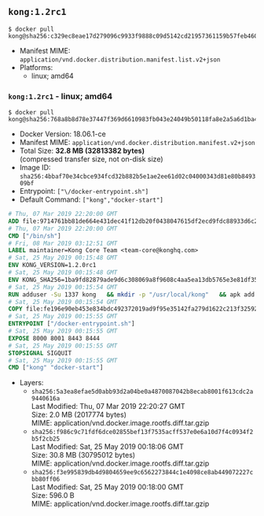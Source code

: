 ## `kong:1.2rc1`

```console
$ docker pull kong@sha256:c329ec8eae17d279096c9933f9888c09d5142cd21957361159b57feb46037767
```

-	Manifest MIME: `application/vnd.docker.distribution.manifest.list.v2+json`
-	Platforms:
	-	linux; amd64

### `kong:1.2rc1` - linux; amd64

```console
$ docker pull kong@sha256:768a8b8d78e37447f369d6610983fb043e24049b50118fa8e2a5a6d1ba46b3cb
```

-	Docker Version: 18.06.1-ce
-	Manifest MIME: `application/vnd.docker.distribution.manifest.v2+json`
-	Total Size: **32.8 MB (32813382 bytes)**  
	(compressed transfer size, not on-disk size)
-	Image ID: `sha256:4bbaf70e34cbce934fcd32b882b5e1ae2ee61d02c04000343d81e80b849309bf`
-	Entrypoint: `["\/docker-entrypoint.sh"]`
-	Default Command: `["kong","docker-start"]`

```dockerfile
# Thu, 07 Mar 2019 22:20:00 GMT
ADD file:9714761bb81de664e431dec41f12db20f0438047615df2ecd9fdc88933d6c20f in / 
# Thu, 07 Mar 2019 22:20:00 GMT
CMD ["/bin/sh"]
# Fri, 08 Mar 2019 03:12:51 GMT
LABEL maintainer=Kong Core Team <team-core@konghq.com>
# Sat, 25 May 2019 00:15:48 GMT
ENV KONG_VERSION=1.2.0rc1
# Sat, 25 May 2019 00:15:48 GMT
ENV KONG_SHA256=1ba9fd82879ade9d6c308069a8f9608c4aa5ea13db5765e3e81df35d1c6c2882
# Sat, 25 May 2019 00:15:54 GMT
RUN adduser -Su 1337 kong 	&& mkdir -p "/usr/local/kong" 	&& apk add --no-cache --virtual .build-deps wget tar ca-certificates 	&& apk add --no-cache libgcc openssl pcre perl tzdata curl libcap su-exec 	&& wget -O kong.tar.gz "https://bintray.com/kong/kong-alpine-tar/download_file?file_path=kong-$KONG_VERSION.apk.tar.gz" 	&& echo "$KONG_SHA256 *kong.tar.gz" | sha256sum -c - 	&& tar -xzf kong.tar.gz -C /tmp 	&& rm -f kong.tar.gz 	&& cp -R /tmp/usr / 	&& rm -rf /tmp/usr 	&& cp -R /tmp/etc / 	&& rm -rf /tmp/etc 	&& apk del .build-deps 	&& chown -R kong:0 /usr/local/kong 	&& chmod -R g=u /usr/local/kong
# Sat, 25 May 2019 00:15:54 GMT
COPY file:fe196e90eb453e834bdc492372019ad9f95e35142fa279d1622c213f32592fe9 in /docker-entrypoint.sh 
# Sat, 25 May 2019 00:15:55 GMT
ENTRYPOINT ["/docker-entrypoint.sh"]
# Sat, 25 May 2019 00:15:55 GMT
EXPOSE 8000 8001 8443 8444
# Sat, 25 May 2019 00:15:55 GMT
STOPSIGNAL SIGQUIT
# Sat, 25 May 2019 00:15:55 GMT
CMD ["kong" "docker-start"]
```

-	Layers:
	-	`sha256:5a3ea8efae5d0abb93d2a04be0a4870087042b8ecab8001f613cdc2a9440616a`  
		Last Modified: Thu, 07 Mar 2019 22:20:27 GMT  
		Size: 2.0 MB (2017774 bytes)  
		MIME: application/vnd.docker.image.rootfs.diff.tar.gzip
	-	`sha256:f986c9c71fdf6dce02855bef13f7535acff537e0e6a10d7f4c0934f2b5f2cb25`  
		Last Modified: Sat, 25 May 2019 00:18:06 GMT  
		Size: 30.8 MB (30795012 bytes)  
		MIME: application/vnd.docker.image.rootfs.diff.tar.gzip
	-	`sha256:f3e995839db4d9804659ee9c6562273844c1e4098ce8ab449072227cbb80ff06`  
		Last Modified: Sat, 25 May 2019 00:18:00 GMT  
		Size: 596.0 B  
		MIME: application/vnd.docker.image.rootfs.diff.tar.gzip
